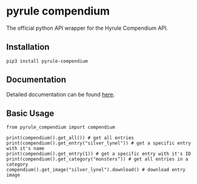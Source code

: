 # pyrule compendium
The official python API wrapper for the Hyrule Compendium API.

## Installation

    pip3 install pyrule-compendium

## Documentation
Detailed documentation can be found [here](https://gadhagod.github.io/pyrule-compendium).

## Basic Usage
    from pyrule_compendium import compendium

    print(compendium().get_all()) # get all entries
    print(compendium().get_entry("silver_lynel")) # get a specific entry with it's name
    print(compendium().get_entry(1)) # get a specific entry with it's ID
    print(compendium().get_category("monsters")) # get all entries in a category
    compendium().get_image("silver_lynel").download() # download entry image
